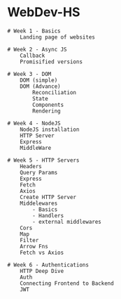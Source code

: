 # WebDev-HS
    # Week 1 - Basics
        Landing page of websites
    
    # Week 2 - Async JS
        Callback
        Promisified versions

    # Week 3 - DOM
        DOM (simple)
        DOM (Advance)
            Reconciliation
            State
            Components
            Rendering
    
    # Week 4 - NodeJS
        NodeJS installation
        HTTP Server
        Express
        MiddleWare

    # Week 5 - HTTP Servers
        Headers
        Query Params
        Express
        Fetch
        Axios
        Create HTTP Server
        Middelewares
            - Basics
            - Handlers
            - external middlewares
        Cors
        Map
        Filter
        Arrow Fns
        Fetch vs Axios

    # Week 6 - Authentications
        HTTP Deep Dive
        Auth
        Connecting Frontend to Backend
        JWT